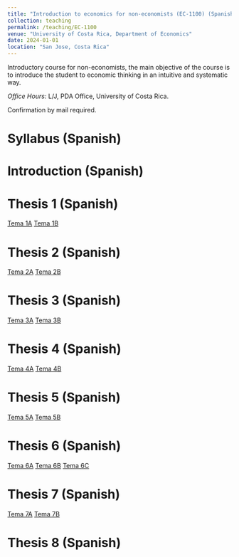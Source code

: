 ```yaml
---
title: "Introduction to economics for non-economists (EC-1100) (Spanish)"
collection: teaching
permalink: /teaching/EC-1100
venue: "University of Costa Rica, Department of Economics"
date: 2024-01-01
location: "San Jose, Costa Rica"
---
```


Introductory course for non-economists, the main objective of the course is to introduce the student to economic thinking in an intuitive and systematic way.

*Office Hours:* L/J, PDA Office, University of Costa Rica. 

Confirmation by mail required. 

Syllabus (Spanish)
======

Introduction (Spanish)
======

Thesis 1 (Spanish)
======

[Tema 1A](https://drive.google.com/file/d/1c44zjo6aPJrnC7Yse47Xzkn4_PXwBudi/view?usp=sharing)
[Tema 1B](https://drive.google.com/file/d/1dbtHKcYGiQFMgRYYFdbbcrdOLUJ7032j/view?usp=sharing)

Thesis 2 (Spanish)
======

[Tema 2A]()
[Tema 2B]()

Thesis 3 (Spanish)
======

[Tema 3A]()
[Tema 3B]()



Thesis 4 (Spanish)
======

[Tema 4A]()
[Tema 4B]()

Thesis 5 (Spanish)
======

[Tema 5A]()
[Tema 5B]()

Thesis 6 (Spanish)
======

[Tema 6A]()
[Tema 6B]()
[Tema 6C]()

Thesis 7 (Spanish)
======

[Tema 7A]()
[Tema 7B]()

Thesis 8 (Spanish)
======


